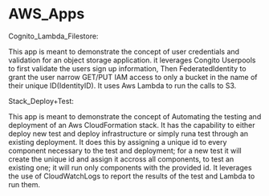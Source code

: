 # AWS_Apps


Cognito_Lambda_Filestore:

This app is meant to demonstrate the concept of user credentials and validation for an object storage application.
it leverages Congito Userpools to first validate the users sign up information, Then FederatedIdentity to grant the user 
narrow GET/PUT IAM access to only a bucket in the name of their unique ID(IdentityID). It uses Aws Lambda to run the 
calls to S3.




Stack_Deploy+Test:

This app is meant to demonstrate the concept of Automating the testing and deployment of an Aws CloudFormation stack.
It has the capability to either deploy new test and deploy infrastructure or simply runa test through an existing 
deployment. It does this by assigning a unique id to every component necessary to the test and deployment; for a new test
it will create the unique id and assign it accross all components, to test an existing one; it will run only components
with the provided id. It leverages the use of CloudWatchLogs to report the results of the test and Lambda to run them.

